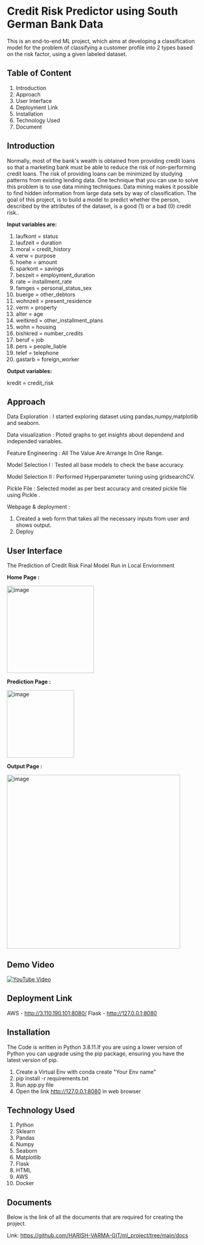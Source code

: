 # **Credit Risk Predictor using South German Bank Data**

This is an end-to-end ML project, which aims at developing a classification model for the problem of classifying a customer profile into 2 types based on the risk factor, using a given labeled dataset.

## **Table of Content**
1. Introduction
2. Approach
3. User Interface
4. Deployment Link
5. Installation
6. Technology Used
7. Document

## **Introduction**
Normally, most of the bank's wealth is obtained from providing credit loans so that a marketing bank must be able to reduce the risk of non-performing credit loans. The risk of providing loans can be minimized by studying patterns from existing lending data. One technique that you can use to solve this problem is to use data mining techniques. Data mining makes it possible to find hidden information from large data sets by way of classification. The goal of this project, is to build a model to predict whether the person, described by the attributes of the dataset, is a good (1) or a bad (0) credit risk..

**Input variables are:**
1. laufkont = status
2. laufzeit = duration
3. moral = credit_history
4. verw = purpose
5. hoehe = amount
6. sparkont = savings
7. beszeit = employment_duration
8. rate = installment_rate
9. famges = personal_status_sex
10. buerge = other_debtors
11. wohnzeit = present_residence 
12. verm = property
13. alter = age
14. weitkred = other_installment_plans
15. wohn = housing
16. bishkred = number_credits
17. beruf = job
18. pers = people_liable
19. telef = telephone
20. gastarb = foreign_worker

**Output variables:**

kredit = credit_risk

## **Approach**

Data Exploration : I started exploring dataset using pandas,numpy,matplotlib and seaborn.

Data visualization : Ploted graphs to get insights about dependend and independed variables.

Feature Engineering : All The Value Are Arrange In One Range.

Model Selection I : Tested all base models to check the base accuracy.

Model Selection II : Performed Hyperparameter tuning using gridsearchCV.

Pickle File : Selected model as per best accuracy and created pickle file using Pickle .

Webpage & deployment : 
1. Created a web form that takes all the necessary inputs from user and shows output. 
2. Deploy 

## **User Interface**

The Prediction of Credit Risk Final Model Run in Local Enviornment

**Home Page :**

<img width="229" alt="image" src="https://github.com/HARISH-VARMA-GIT/ml_project/assets/79095697/2b275ac4-7603-418a-8a5a-06d07ce536d4">


**Prediction Page :**

<img width="177" alt="image" src="https://github.com/HARISH-VARMA-GIT/ml_project/assets/79095697/3f4dcbd1-e9ff-4906-884c-6946a0fa076a">


**Output Page :**

<img width="456" alt="image" src="https://github.com/HARISH-VARMA-GIT/ml_project/assets/79095697/60ed1b74-6eda-4a05-96bb-0467cea227ba">

## Demo Video


[![YouTube Video](https://i9.ytimg.com/vi_webp/GGwIrEVEnEE/mq2.webp?sqp=CKi8tKYG-oaymwEmCMACELQB8quKqQMa8AEB-AH-CYAC0AWKAgwIABABGDogXyhlMA8=&rs=AOn4CLBdJsdzPl4q96xzwetuzwrZ6V1Iyg)](https://www.youtube.com/watch?v=GGwIrEVEnEE)



## **Deployment Link**

AWS - http://3.110.190.101:8080/
Flask - http://127.0.0.1:8080

## **Installation**

The Code is written in Python 3.8.11.If you are using a lower version of Python you can upgrade using the pip package, ensuring you have the latest version of pip.

1. Create a Virtual Env with conda create "Your Env name"
2. pip install -r requirements.txt
3. Run app.py file
4. Open the link http://127.0.0.1:8080 in web browser

## **Technology Used**

1. Python
2. Sklearn
3. Pandas
4. Numpy
5. Seaborn
6. Matplotlib
7. Flask
8. HTML
9. AWS
10. Docker

## **Documents**

Below is the link of all the documents that are required for creating the project.

Link: https://github.com/HARISH-VARMA-GIT/ml_project/tree/main/docs

